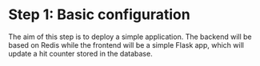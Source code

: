 # Step 1: Basic configuration

The aim of this step is to deploy a simple application. The backend will be based on Redis while the frontend will be a simple Flask app, which will update a hit counter stored in the database.
